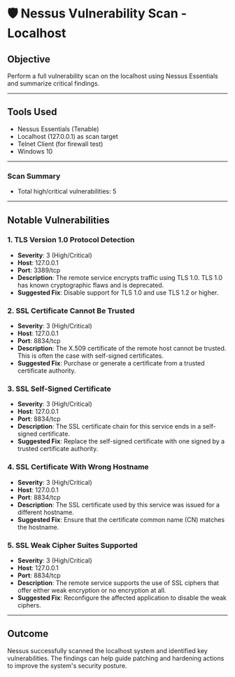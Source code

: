 # 🛡️ Nessus Vulnerability Scan - Localhost

## Objective
Perform a full vulnerability scan on the localhost using Nessus Essentials and summarize critical findings.

---

## Tools Used
- Nessus Essentials (Tenable)
- Localhost (127.0.0.1) as scan target
- Telnet Client (for firewall test)
- Windows 10

---

### Scan Summary
- Total high/critical vulnerabilities: 5

---

## Notable Vulnerabilities

### 1. TLS Version 1.0 Protocol Detection
- **Severity**: 3 (High/Critical)
- **Host**: 127.0.0.1
- **Port**: 3389/tcp
- **Description**: The remote service encrypts traffic using TLS 1.0. TLS 1.0 has known cryptographic flaws and is deprecated.
- **Suggested Fix**: Disable support for TLS 1.0 and use TLS 1.2 or higher.

### 2. SSL Certificate Cannot Be Trusted
- **Severity**: 3 (High/Critical)
- **Host**: 127.0.0.1
- **Port**: 8834/tcp
- **Description**: The X.509 certificate of the remote host cannot be trusted. This is often the case with self-signed certificates.
- **Suggested Fix**: Purchase or generate a certificate from a trusted certificate authority.

### 3. SSL Self-Signed Certificate
- **Severity**: 3 (High/Critical)
- **Host**: 127.0.0.1
- **Port**: 8834/tcp
- **Description**: The SSL certificate chain for this service ends in a self-signed certificate.
- **Suggested Fix**: Replace the self-signed certificate with one signed by a trusted certificate authority.

### 4. SSL Certificate With Wrong Hostname
- **Severity**: 3 (High/Critical)
- **Host**: 127.0.0.1
- **Port**: 8834/tcp
- **Description**: The SSL certificate used by this service was issued for a different hostname.
- **Suggested Fix**: Ensure that the certificate common name (CN) matches the hostname.

### 5. SSL Weak Cipher Suites Supported
- **Severity**: 3 (High/Critical)
- **Host**: 127.0.0.1
- **Port**: 8834/tcp
- **Description**: The remote service supports the use of SSL ciphers that offer either weak encryption or no encryption at all.
- **Suggested Fix**: Reconfigure the affected application to disable the weak ciphers.

---

## Outcome
Nessus successfully scanned the localhost system and identified key vulnerabilities. The findings can help guide patching and hardening actions to improve the system's security posture.
